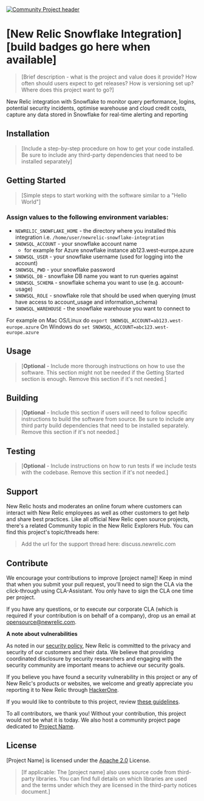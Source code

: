 [![Community Project header](https://github.com/newrelic/opensource-website/raw/master/src/images/categories/Community_Project.png)](https://opensource.newrelic.com/oss-category/#community-project)

# [New Relic Snowflake Integration] [build badges go here when available]

>[Brief description - what is the project and value does it provide? How often should users expect to get releases? How is versioning set up? Where does this project want to go?]
>
New Relic integration with Snowflake to monitor query performance, logins, potential security incidents, optimise warehouse and cloud credit costs, capture any data stored in Snowflake for real-time alerting and reporting

## Installation

> [Include a step-by-step procedure on how to get your code installed. Be sure to include any third-party dependencies that need to be installed separately]

## Getting Started
>[Simple steps to start working with the software similar to a "Hello World"]

### Assign values to the following environment variables:

- `NEWRELIC_SNOWFLAKE_HOME` - the directory where you installed this integration i.e. `/home/user/newrelic-snowflake-integration`
- `SNOWSQL_ACCOUNT` - your snowflake account name
  - for example for Azure snowflake instance ab123.west-europe.azure
- `SNOWSQL_USER` - your snowflake username (used for logging into the account)
- `SNOWSQL_PWD` - your snowflake password
- `SNOWSQL_DB` - snowflake DB name you want to run queries against
- `SNOWSQL_SCHEMA` - snowflake schema you want to use (e.g. account-usage)
- `SNOWSQL_ROLE` - snowflake role that should be used when querying (must have access to account_usage and information_schema)
- `SNOWSQL_WAREHOUSE` - the snowflake warehouse you want to connect to

For example on Mac OS/Linux do `export SNOWSQL_ACCOUNT=ab123.west-europe.azure`
On Windows do `set SNOWSQL_ACCOUNT=abc123.west-europe.azure`

## Usage
>[**Optional** - Include more thorough instructions on how to use the software. This section might not be needed if the Getting Started section is enough. Remove this section if it's not needed.]

## Building

>[**Optional** - Include this section if users will need to follow specific instructions to build the software from source. Be sure to include any third party build dependencies that need to be installed separately. Remove this section if it's not needed.]

## Testing

>[**Optional** - Include instructions on how to run tests if we include tests with the codebase. Remove this section if it's not needed.]

## Support

New Relic hosts and moderates an online forum where customers can interact with New Relic employees as well as other customers to get help and share best practices. Like all official New Relic open source projects, there's a related Community topic in the New Relic Explorers Hub. You can find this project's topic/threads here:

>Add the url for the support thread here: discuss.newrelic.com

## Contribute

We encourage your contributions to improve [project name]! Keep in mind that when you submit your pull request, you'll need to sign the CLA via the click-through using CLA-Assistant. You only have to sign the CLA one time per project.

If you have any questions, or to execute our corporate CLA (which is required if your contribution is on behalf of a company), drop us an email at opensource@newrelic.com.

**A note about vulnerabilities**

As noted in our [security policy](../../security/policy), New Relic is committed to the privacy and security of our customers and their data. We believe that providing coordinated disclosure by security researchers and engaging with the security community are important means to achieve our security goals.

If you believe you have found a security vulnerability in this project or any of New Relic's products or websites, we welcome and greatly appreciate you reporting it to New Relic through [HackerOne](https://hackerone.com/newrelic).

If you would like to contribute to this project, review [these guidelines](./CONTRIBUTING.md).

To all contributors, we thank you!  Without your contribution, this project would not be what it is today.  We also host a community project page dedicated to [Project Name](<LINK TO https://opensource.newrelic.com/projects/... PAGE>).

## License
[Project Name] is licensed under the [Apache 2.0](http://apache.org/licenses/LICENSE-2.0.txt) License.
>[If applicable: The [project name] also uses source code from third-party libraries. You can find full details on which libraries are used and the terms under which they are licensed in the third-party notices document.]
